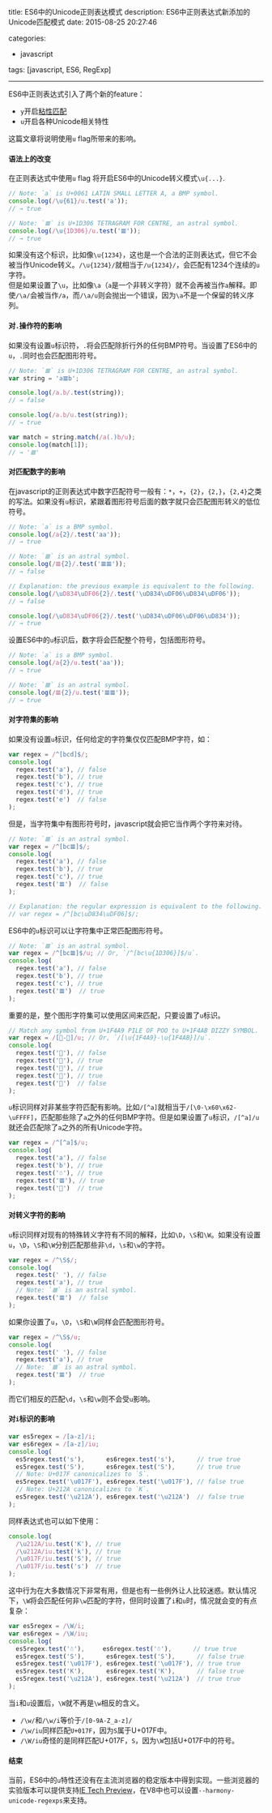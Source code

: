 title: ES6中的Unicode正则表达模式
description: ES6中正则表达式新添加的Unicode匹配模式
date: 2015-08-25 20:27:46

categories:
- javascript

tags: [javascript, ES6, RegExp]

---
ES6中正则表达式引入了两个新的feature：<!-- more -->
+ `y`开启[粘性匹配](https://docs.webplatform.org/wiki/javascript/RegExp/sticky)
+ `u`开启各种Unicode相关特性

这篇文章将说明使用`u` flag所带来的影响。
#### 语法上的改变
在正则表达式中使用`u` flag 将开启ES6中的Unicode转义模式`\u{...}`.

```javascript
// Note: `a` is U+0061 LATIN SMALL LETTER A, a BMP symbol.
console.log(/\u{61}/u.test('a'));
// → true

// Note: `𝌆` is U+1D306 TETRAGRAM FOR CENTRE, an astral symbol.
console.log(/\u{1D306}/u.test('𝌆'));
// → true
```

如果没有这个标识，比如像`\u{1234}`，这也是一个合法的正则表达式，但它不会被当作Unicode转义。`/\u{1234}/`就相当于`/u{1234}/`，会匹配有1234个连续的`u`字符。  
但是如果设置了`\u`，比如像`\a`（`a`是一个非转义字符）就不会再被当作`a`解释。即使`/\a/`会被当作`/a`，而`/\a/u`则会抛出一个错误，因为`\a`不是一个保留的转义序列。

#### 对`.`操作符的影响
如果没有设置`u`标识符，`.`将会匹配除折行外的任何BMP符号。当设置了ES6中的`u`，`.`同时也会匹配图形符号。
```javascript
// Note: `𝌆` is U+1D306 TETRAGRAM FOR CENTRE, an astral symbol.
var string = 'a𝌆b';

console.log(/a.b/.test(string));
// → false

console.log(/a.b/u.test(string));
// → true

var match = string.match(/a(.)b/u);
console.log(match[1]);
// → '𝌆'
```

#### 对匹配数字的影响
在javascript的正则表达式中数字匹配符号一般有：`*`，`+`，`{2}`，`{2,}`，`{2,4}`之类的写法。如果没有`u`标识，紧跟着图形符号后面的数字就只会匹配图形转义的低位符号。
```javascript
// Note: `a` is a BMP symbol.
console.log(/a{2}/.test('aa'));
// → true

// Note: `𝌆` is an astral symbol.
console.log(/𝌆{2}/.test('𝌆𝌆'));
// → false

// Explanation: the previous example is equivalent to the following.
console.log(/\uD834\uDF06{2}/.test('\uD834\uDF06\uD834\uDF06'));
// → false

console.log(/\uD834\uDF06{2}/.test('\uD834\uDF06\uDF06\uD834'));
// → true
```
设置ES6中的`u`标识后，数字将会匹配整个符号，包括图形符号。
```javascript
// Note: `a` is a BMP symbol.
console.log(/a{2}/u.test('aa'));
// → true

// Note: `𝌆` is an astral symbol.
console.log(/𝌆{2}/u.test('𝌆𝌆'));
// → true
```
#### 对字符集的影响
如果没有设置`u`标识，任何给定的字符集仅仅匹配BMP字符，如：
```javascript
var regex = /^[bcd]$/;
console.log(
  regex.test('a'), // false
  regex.test('b'), // true
  regex.test('c'), // true
  regex.test('d'), // true
  regex.test('e')  // false
);
```
但是，当字符集中有图形符号时，javascript就会把它当作两个字符来对待。
```javascript
// Note: `𝌆` is an astral symbol.
var regex = /^[bc𝌆]$/;
console.log(
  regex.test('a'), // false
  regex.test('b'), // true
  regex.test('c'), // true
  regex.test('𝌆')  // false
);

// Explanation: the regular expression is equivalent to the following.
// var regex = /^[bc\uD834\uDF06]$/;
```
ES6中的`u`标识可以让字符集中正常匹配图形符号。
```javascript
// Note: `𝌆` is an astral symbol.
var regex = /^[bc𝌆]$/u; // Or, `/^[bc\u{1D306}]$/u`.
console.log(
  regex.test('a'), // false
  regex.test('b'), // true
  regex.test('c'), // true
  regex.test('𝌆')  // true
);
```
重要的是，整个图形字符集可以使用区间来匹配，只要设置了`u`标识。
```javascript
// Match any symbol from U+1F4A9 PILE OF POO to U+1F4AB DIZZY SYMBOL.
var regex = /[💩-💫]/u; // Or, `/[\u{1F4A9}-\u{1F4AB}]/u`.
console.log(
  regex.test('💨'), // false
  regex.test('💩'), // true
  regex.test('💪'), // true
  regex.test('💫'), // true
  regex.test('💬')  // false
);
```
`u`标识同样对非某些字符匹配有影响。比如`/[^a]`就相当于`/[\0-\x60\x62-\uFFFF]`，匹配那些除了`a`之外的任何BMP字符。但是如果设置了`u`标识，`/[^a]/u`就还会匹配除了`a`之外的所有Unicode字符。
```javascript
var regex = /^[^a]$/u;
console.log(
  regex.test('a'), // false
  regex.test('b'), // true
  regex.test('☃'), // true
  regex.test('𝌆'), // true
  regex.test('💩')  // true
);
```
#### 对转义字符的影响
`u`标识同样对现有的特殊转义字符有不同的解释，比如`\D`，`\S`和`\W`。如果没有设置`u`，`\D`，`\S`和`\W`分别匹配那些非`\d`，`\s`和`\w`的字符。
```javascript
var regex = /^\S$/;
console.log(
  regex.test(' '), // false
  regex.test('a'), // true
  // Note: `𝌆` is an astral symbol.
  regex.test('𝌆')  // false
);
```
如果你设置了`u`，`\D`，`\S`和`\W`同样会匹配图形符号。
```javascript
var regex = /^\S$/u;
console.log(
  regex.test(' '), // false
  regex.test('a'), // true
  // Note: `𝌆` is an astral symbol.
  regex.test('𝌆')  // true
);
```
而它们相反的匹配`\d`，`\s`和`\w`则不会受`u`影响。
#### 对`i`标识的影响
```javascript
var es5regex = /[a-z]/i;
var es6regex = /[a-z]/iu;
console.log(
  es5regex.test('s'),      es6regex.test('s'),      // true true
  es5regex.test('S'),      es6regex.test('S'),      // true true
  // Note: U+017F canonicalizes to `S`.
  es5regex.test('\u017F'), es6regex.test('\u017F'), // false true
  // Note: U+212A canonicalizes to `K`.
  es5regex.test('\u212A'), es6regex.test('\u212A')  // false true
);
```
同样表达式也可以如下使用：
```javascript
console.log(
  /\u212A/iu.test('K'), // true
  /\u212A/iu.test('k'), // true
  /\u017F/iu.test('S'), // true
  /\u017F/iu.test('s')  // true
);
```
这中行为在大多数情况下非常有用，但是也有一些例外让人比较迷惑。默认情况下，`\W`将会匹配任何非`\w`匹配的字符，但同时设置了`i`和`u`时，情况就会变的有点复杂：
```javascript
var es5regex = /\W/i;
var es6regex = /\W/iu;
console.log(
  es5regex.test('☃'),     es6regex.test('☃'),      // true true
  es5regex.test('S'),      es6regex.test('S'),      // false true
  es5regex.test('\u017F'), es6regex.test('\u017F'), // true true
  es5regex.test('K'),      es6regex.test('K'),      // false true
  es5regex.test('\u212A'), es6regex.test('\u212A')  // true true
);
```
当`i`和`u`设置后，`\W`就不再是`\w`相反的含义。
+ `/\w/`和`/\w/i`等价于`/[0-9A-Z_a-z]/`
+ `/\w/iu`同样匹配`U+017F`，因为`S`属于U+017F中。
+ `/\W/iu`奇怪的是同样匹配U+017F，`S`，因为`\W`包括U+017F中的符号。
#### 结束
当前，ES6中的`u`特性还没有在主流浏览器的稳定版本中得到实现。一些浏览器的实验版本可以提供支持[IE Tech Preview](http://devchannel.modern.ie/)，在V8中也可以设置`--harmony-unicode-regexps`来支持。
